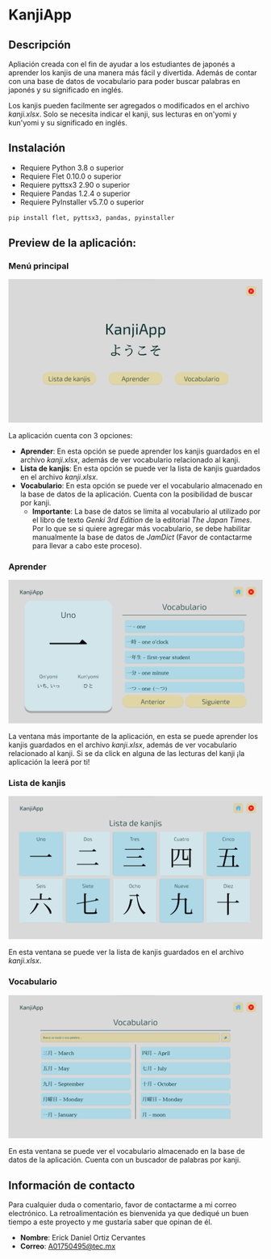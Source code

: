 # KanjiApp

## Descripción

Apliación creada con el fin de ayudar a los estudiantes de japonés a aprender los kanjis de una manera más fácil y divertida. Además de contar con una base de datos de vocabulario para poder buscar palabras en japonés y su significado en inglés.

Los kanjis pueden facilmente ser agregados o modificados en el archivo _kanji.xlsx_. Solo se necesita indicar el kanji, sus lecturas en on'yomi y kun'yomi y su significado en inglés.

## Instalación

  - Requiere Python 3.8 o superior
  - Requiere Flet 0.10.0 o superior
  - Requiere pyttsx3 2.90 o superior
  - Requiere Pandas 1.2.4 o superior
  - Requiere PyInstaller v5.7.0 o superior

```python
pip install flet, pyttsx3, pandas, pyinstaller
```

## Preview de la aplicación:

### Menú principal

![image](/assets/main_menu.png "Menú principal")

La aplicación cuenta con 3 opciones:
  - **Aprender**: En esta opción se puede aprender los kanjis guardados en el archivo _kanji.xlsx_, además de ver vocabulario relacionado al kanji.
  - **Lista de kanjis**: En esta opción se puede ver la lista de kanjis guardados en el archivo _kanji.xlsx_.
  - **Vocabulario**: En esta opción se puede ver el vocabulario almacenado en la base de datos de la aplicación. Cuenta con la posibilidad de buscar por kanji.
    - **Importante**: La base de datos se limita al vocabulario al utilizado por el libro de texto _Genki 3rd Edition_ de la editorial _The Japan Times_. Por lo que se si quiere agregar más vocabulario, se debe habilitar manualmente la base de datos de _JamDict_ (Favor de contactarme para llevar a cabo este proceso).

### Aprender

![image](/assets/aprender.png "Aprender")

La ventana más importante de la aplicación, en esta se puede aprender los kanjis guardados en el archivo _kanji.xlsx_, además de ver vocabulario relacionado al kanji. Si se da click en alguna de las lecturas del kanji ¡la aplicación la leerá por ti!

### Lista de kanjis

![image](/assets/lista_de_kanjis.png "Lista de kanjis")

En esta ventana se puede ver la lista de kanjis guardados en el archivo _kanji.xlsx_.

### Vocabulario

![image](/assets/vocabulario.png "Vocabulario")

En esta ventana se puede ver el vocabulario almacenado en la base de datos de la aplicación. Cuenta con un buscador de palabras por kanji.

## Información de contacto

Para cualquier duda o comentario, favor de contactarme a mi correo electrónico. La retroalimentación es bienvenida ya que dediqué un buen tiempo a este proyecto y me gustaría saber que opinan de él.

  - **Nombre**: Erick Daniel Ortiz Cervantes
  - **Correo**: A01750495@tec.mx
